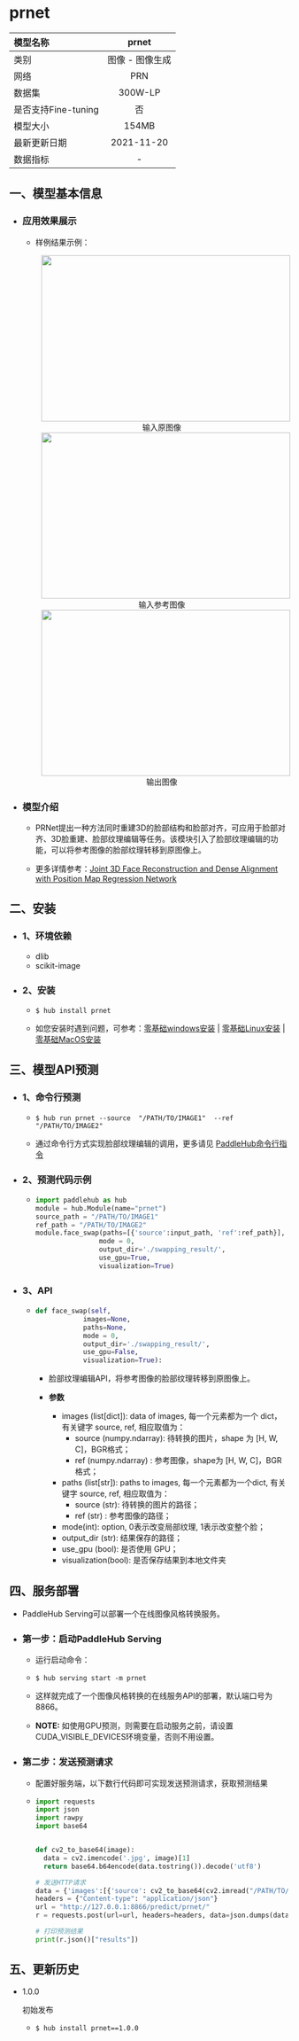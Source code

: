 # prnet

|模型名称|prnet|
| :--- | :---: |
|类别|图像 - 图像生成|
|网络|PRN|
|数据集|300W-LP|
|是否支持Fine-tuning|否|
|模型大小|154MB|
|最新更新日期|2021-11-20|
|数据指标|-|


## 一、模型基本信息  

- ### 应用效果展示
  - 样例结果示例：
    <p align="center">
    <img src="https://user-images.githubusercontent.com/22424850/142995574-6d8b6a01-a3fa-4b4a-8658-233acc9abe62.jpg"  width = "450" height = "300" hspace='10'/>
    <br />
    输入原图像
    <br />
    <img src="https://user-images.githubusercontent.com/22424850/142995636-dd5e1f0a-3810-4ae9-b680-4b2482858001.jpg"  width = "450" height = "300" hspace='10'/>
    <br />
    输入参考图像
    <br />
    <img src="https://user-images.githubusercontent.com/22424850/142995812-07ad88f8-cec7-4585-ac9d-6bfd22a2e074.png"  width = "450" height = "300" hspace='10'/>
    <br />
    输出图像
     <br />
    </p>

- ### 模型介绍

  - PRNet提出一种方法同时重建3D的脸部结构和脸部对齐，可应用于脸部对齐、3D脸重建、脸部纹理编辑等任务。该模块引入了脸部纹理编辑的功能，可以将参考图像的脸部纹理转移到原图像上。

  - 更多详情参考：[Joint 3D Face Reconstruction and Dense Alignment with Position Map Regression Network](https://arxiv.org/pdf/1803.07835.pdf)



## 二、安装

- ### 1、环境依赖  
  - dlib
  - scikit-image

- ### 2、安装

  - ```shell
    $ hub install prnet
    ```
  - 如您安装时遇到问题，可参考：[零基础windows安装](../../../../docs/docs_ch/get_start/windows_quickstart.md)
 | [零基础Linux安装](../../../../docs/docs_ch/get_start/linux_quickstart.md) | [零基础MacOS安装](../../../../docs/docs_ch/get_start/mac_quickstart.md)

## 三、模型API预测

- ### 1、命令行预测

  - ```shell
    $ hub run prnet --source  "/PATH/TO/IMAGE1"  --ref "/PATH/TO/IMAGE2"
    ```
  - 通过命令行方式实现脸部纹理编辑的调用，更多请见 [PaddleHub命令行指令](../../../../docs/docs_ch/tutorial/cmd_usage.rst)

- ### 2、预测代码示例

  - ```python
    import paddlehub as hub
    module = hub.Module(name="prnet")
    source_path = "/PATH/TO/IMAGE1"
    ref_path = "/PATH/TO/IMAGE2"
    module.face_swap(paths=[{'source':input_path, 'ref':ref_path}],
                    mode = 0,
                    output_dir='./swapping_result/',
                    use_gpu=True,
                    visualization=True)  
    ```

- ### 3、API

  - ```python
    def face_swap(self,
                images=None,
                paths=None,
                mode = 0,
                output_dir='./swapping_result/',
                use_gpu=False,
                visualization=True):
    ```
    - 脸部纹理编辑API，将参考图像的脸部纹理转移到原图像上。

    - **参数**
      - images (list[dict]): data of images, 每一个元素都为一个 dict，有关键字 source, ref, 相应取值为：
          - source (numpy.ndarray): 待转换的图片，shape 为 \[H, W, C\]，BGR格式；<br/>
          - ref (numpy.ndarray) : 参考图像，shape为 \[H, W, C\]，BGR格式；<br/>
      - paths (list[str]): paths to images, 每一个元素都为一个dict, 有关键字 source, ref, 相应取值为：
          - source (str): 待转换的图片的路径；<br/>
          - ref (str) : 参考图像的路径；<br/>
      - mode(int): option, 0表示改变局部纹理, 1表示改变整个脸；<br/>
      - output\_dir (str): 结果保存的路径； <br/>
      - use\_gpu (bool): 是否使用 GPU；<br/>
      - visualization(bool): 是否保存结果到本地文件夹

## 四、服务部署

- PaddleHub Serving可以部署一个在线图像风格转换服务。

- ### 第一步：启动PaddleHub Serving

  - 运行启动命令：
  - ```shell
    $ hub serving start -m prnet
    ```

  - 这样就完成了一个图像风格转换的在线服务API的部署，默认端口号为8866。

  - **NOTE:** 如使用GPU预测，则需要在启动服务之前，请设置CUDA\_VISIBLE\_DEVICES环境变量，否则不用设置。

- ### 第二步：发送预测请求

  - 配置好服务端，以下数行代码即可实现发送预测请求，获取预测结果

  - ```python
    import requests
    import json
    import rawpy
    import base64


    def cv2_to_base64(image):
      data = cv2.imencode('.jpg', image)[1]
      return base64.b64encode(data.tostring()).decode('utf8')

    # 发送HTTP请求
    data = {'images':[{'source': cv2_to_base64(cv2.imread("/PATH/TO/IMAGE1")), 'ref':cv2_to_base64(cv2.imread("/PATH/TO/IMAGE2"))}]}
    headers = {"Content-type": "application/json"}
    url = "http://127.0.0.1:8866/predict/prnet/"
    r = requests.post(url=url, headers=headers, data=json.dumps(data))

    # 打印预测结果
    print(r.json()["results"])


## 五、更新历史

* 1.0.0

  初始发布

  - ```shell
    $ hub install prnet==1.0.0
    ```
